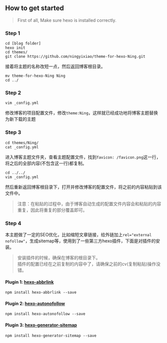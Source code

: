 ## How to get started
> First of all, Make sure hexo is installed correctly. 

### Step 1
    cd [blog folder]
    hexo init
    cd themes/
    git clone https://github.com/ningyixiao/theme-for-hexo-Ning.git
    
接着将主题的名称改短一点，然后返回博客根目录。

    mv theme-for-hexo-Ning Ning  
    cd ../
    
### Step 2
    vim _config.yml
修改博客的项目配置文件，修改`theme:Ning`，这样就已经成功地将博客主题替换为新下载的主题

### Step 3
    cd themes/Ning/
    cat _config.yml
进入博客主题文件夹，查看主题配置文件，找到`favicon: /favicon.png`这一行，将之后的全部内容(不包含这一行)都复制。
    
    cd ../../
    vim _config.yml
然后重新返回博客根目录下，打开并修改博客的配置文件，将之前的内容粘贴到该文件中。
> 注意：在粘贴的过程中，由于博客自动生成的配置文件内容会和粘贴的内容重复，因此将重复的部分覆盖即可。

### Step 4
本主题做了一定的SEO优化，比如缩短文章链接，给外链加上`rel="external nofollow"`，生成sitemap等，使用到了一些第三方hexo插件，下面是对插件的安装。
> 安装插件的时候，确保在博客的根目录下。<br>插件的配置已经在之前复制的内容中了，请确保之前的cv(复制粘贴)操作没错。

#### Plugin 1: [hexo-abbrlink](https://github.com/rozbo/hexo-abbrlink)
    npm install hexo-abbrlink --save
#### Plugin 2: [hexo-autonofollow](https://github.com/liuzc/hexo-autonofollow)
    npm install hexo-autonofollow --save
#### Plugin 3: [hexo-generator-sitemap](https://github.com/hexojs/hexo-generator-sitemap)
    npm install hexo-generator-sitemap --save
    
